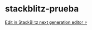 # stackblitz-prueba

[Edit in StackBlitz next generation editor ⚡️](https://stackblitz.com/~/github.com/joel10garcia/stackblitz-prueba)